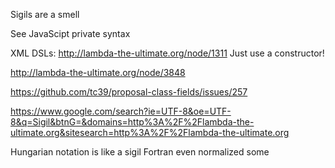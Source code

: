 Sigils are a smell

See JavaScipt private syntax

XML DSLs:
http://lambda-the-ultimate.org/node/1311
	Just use a constructor!

http://lambda-the-ultimate.org/node/3848

https://github.com/tc39/proposal-class-fields/issues/257

https://www.google.com/search?ie=UTF-8&oe=UTF-8&q=Sigil&btnG=&domains=http%3A%2F%2Flambda-the-ultimate.org&sitesearch=http%3A%2F%2Flambda-the-ultimate.org

Hungarian notation is like a sigil
Fortran even normalized some